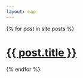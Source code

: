 ```yaml
---
layout: map
---
```

<div id="content">
{% for post in site.posts %}
   <h1 class="post-title">
     <a href="#" onclick="showPlace('{{ post.url }}');">{{ post.title }}</a>
   </h1>
{% endfor %}
</div>
